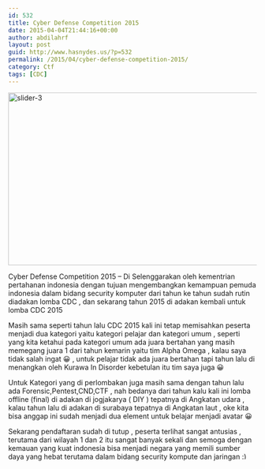 ```yaml
---
id: 532
title: Cyber Defense Competition 2015
date: 2015-04-04T21:44:16+00:00
author: abdilahrf
layout: post
guid: http://www.hasnydes.us/?p=532
permalink: /2015/04/cyber-defense-competition-2015/
category: Ctf
tags: [CDC]
---
```

[<img class="aligncenter size-full wp-image-533" src="http://abdilahrf.me/images/2015/04/slider-3.jpg" alt="slider-3" width="960" height="350" />](http://abdilahrf.me/images/2015/04/slider-3.jpg)

Cyber Defense Competition 2015 &#8211; Di Selenggarakan oleh kementrian pertahanan indonesia dengan tujuan mengembangkan kemampuan pemuda indonesia dalam bidang security komputer dari tahun ke tahun sudah rutin diadakan lomba CDC , dan sekarang tahun 2015 di adakan kembali untuk lomba CDC 2015

Masih sama seperti tahun lalu CDC 2015 kali ini tetap memisahkan peserta menjadi dua kategori yaitu kategori pelajar dan kategori umum , seperti yang kita ketahui pada kategori umum ada juara bertahan yang masih memegang juara 1 dari tahun kemarin yaitu tim Alpha Omega , kalau saya tidak salah ingat 😀 , untuk pelajar tidak ada juara bertahan tapi tahun lalu di menangkan oleh Kurawa In Disorder kebetulan itu tim saya juga 😀

<!--more-->

Untuk Kategori yang di perlombakan juga masih sama dengan tahun lalu ada Forensic,Pentest,CND,CTF , nah bedanya dari tahun kalu kali ini lomba offline (final) di adakan di jogjakarya ( DIY ) tepatnya di Angkatan udara , kalau tahun lalu di adakan di surabaya tepatnya di Angkatan laut , oke kita bisa anggap ini sudah menjadi dua element untuk belajar menjadi avatar 😀

Sekarang pendaftaran sudah di tutup , peserta terlihat sangat antusias , terutama dari wilayah 1 dan 2 itu sangat banyak sekali dan semoga dengan kemauan yang kuat indonesia bisa menjadi negara yang memili sumber daya yang hebat terutama dalam bidang security kompute dan jaringan <img src="https://www.hasnydes.us/wp-includes/images/smilies/simple-smile.png" alt=":)" class="wp-smiley" style="height: 1em; max-height: 1em;" />

&nbsp;

&nbsp;